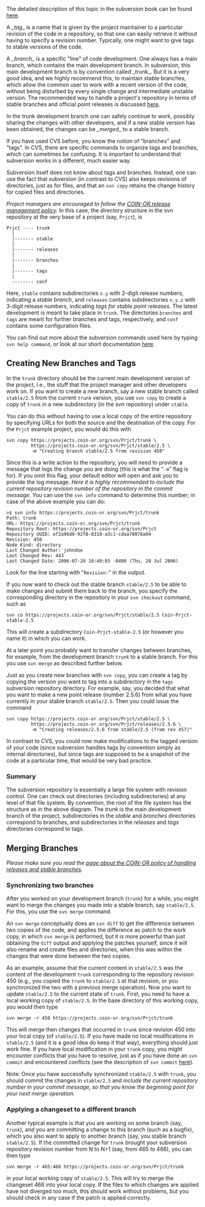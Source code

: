 
 The detailed description of this topic in the subversion book can be found [here](http://svnbook.red-bean.com/nightly/en/svn.branchmerge.html).

A *_tag*_ is a name that is given by the project maintainer to a particular revision of the code in a repository, so that one can easily retrieve it without having to specify a revision number.  Typically, one might want to give tags to stable versions of the code.

A *_branch*_ is a specific "line" of code development.  One always has a main branch, which contains the main development branch.  In subversion, this main development branch is by convention called *_trunk*_.  But it is a very good idea, and we highly recommend this, to maintain stable branches, which allow the common user to work with a recent version of the code, without being disturbed by every single change and intermediate unstable version.  The recommended way to handle a project's repository in terms of stable branches and official point releases is discussed [here](./pm-svn-releases.md).

In the trunk development branch one can safely continue to work, possibly sharing the changes with other developers, and if a new stable version has been obtained, the changes can be *_merged*_ to a stable branch.

If you have used CVS before, you know the notion of "branches" and "tags".  In CVS, there are specific commands to organize tags and branches, which can sometimes be confusing.  It is important to understand that subversion works in a different, much easier way.

Subversion itself does not know about tags and branches.  Instead, one can use the fact that subversion (in contrast to CVS) also keeps revisions of directories, just as for files, and that an `svn copy` retains the change history for copied files and directories.

*Project managers are encouraged to follow the [COIN-OR release management policy](./pm-svn-releases.md).*  In this case, the directory structure in the svn repository at the very base of a project (say, `Prjct`), is
```
Prjct ---- trunk
  |
  |------- stable
  |
  |------- releases
  |
  |------- branches
  |
  |------- tags
  |
  -------- conf
```
Here, `stable` contains subdirectories `x.y` with 2-digit release numbers, indicating a *stable branch*, and `releases` contains subdirectories `x.y.z` with 3-digit release numbers, indicating *tags for stable point releases*.  The latest development is meant to take place in `trunk`.  The directories `branches` and `tags` are meant for further branches and tags, respectively, and `conf` contains some configuration files.

You can find out more about the subversion commands used here by typing `svn help command`, or look at our short documentation [here](./pm-svn-cmds.md).


## Creating New Branches and Tags

In the `trunk` directory should be the current main development version of the project, i.e., the stuff that the project manager and other developers work on.  If you want to create a new branch, say a new stable branch called `stable/2.5` from the current `trunk` version, you use `svn copy` to create a copy of `trunk` in a new subdirectory (in the svn repository) under `stable`.

You can do this without having to use a local copy of the entire repository by specifying URLs for both the source and the destination of the copy.  For the `Prjct` example project, you would do this with

```
svn copy https://projects.coin-or.org/svn/Prjct/trunk \
         https://projects.coin-or.org/svn/Prjct/stable/2.5 \
         -m "Creating branch stable/2.5 from revision 450"
```

Since this is a write action to the repository, you will need to provide a message that logs the change you are doing (this is what the "`-m`" flag is for).  If you omit this flag, your default editor will open and ask you to provide the log message.  *Here it is highly recommended to include the current repository revision number of the repository in the commit message.*  You can use the `svn info` command to determine this number; in case of the above example you can do:
```
>$ svn info https://projects.coin-or.org/svn/Prjct/trunk
Path: trunk
URL: https://projects.coin-or.org/svn/Prjct/trunk
Repository Root: https://projects.coin-or.org/svn/Prjct
Repository UUID: ef2a96d0-92f8-0310-a3c1-cdaa70078a94
Revision: 450
Node Kind: directory
Last Changed Author: johndoe
Last Changed Rev: 443
Last Changed Date: 2006-07-20 10:49:03 -0400 (Thu, 20 Jul 2006)
```
Look for the line starting with "`Revision:`" in the output.

If you now want to check out the stable branch `stable/2.5` to be able to make changes and submit them back to the branch, you specify the corresponding directory in the repository in your `svn checkout` command, such as

```
svn co https://projects.coin-or.org/svn/Prjct/stable/2.5 Coin-Prjct-stable-2.5
```

This will create a subdirectory `Coin-Prjct-stable-2.5` (or however you name it) in which you can work.

At a later point you probably want to transfer changes between branches, for example, from the development branch `trunk` to a stable branch.  For this you use `svn merge` as described further below.

Just as you create new branches with `svn copy`, you can create a tag by copying the version you want to tag into a subdirectory in the `tags` subversion repository directory.  For example, say, you decided that what you want to make a new point release (number 2.5.6) from what you have currently in your stable branch `stable/2.5`.  Then you could issue the command
```
svn copy https://projects.coin-or.org/svn/Prjct/stable/2.5 \
         https://projects.coin-or.org/svn/Prjct/releases/2.5.6 \
         -m "Creating releases/2.5.6 from stable/2.5 (from rev 457)"
```

In contrast to CVS, you could now make modifications to the tagged version of your code (since subversion handles tags by convention simply as internal directories), but since tags are supposed to be a snapshot of the code at a particular time, that would be very bad practice.


### Summary

The subversion repository is essentially a large file system with revision control.  One can check out directories (including subdirectories) at any level of that file system.  By convention, the root of the file system has the structure as in the above diagram.  The *trunk* is the main development branch of the project, subdirectories in the *stable* and *branches* directories correspond to branches, and subdirectories in the *releases* and *tags* directories correspond to tags.


## Merging Branches

*Please make sure you read the [page about the COIN-OR policy of handling releases and stable branches](./pm-svn-releases.md).*


### Synchronizing two branches

After you worked on your development branch (`trunk`) for a while, you might want to merge the changes you made into a stable branch, say `stable/2.5`.  For this, you use the `svn merge` command.

An `svn merge` conceptually does an `svn diff` to get the difference between two copies of the code, and applies the difference as patch to the work copy, in which `svn merge` is performed, but it is more powerful than just obtaining the `diff` output and applying the patches yourself, since it will also rename and create files and directories, when this was within the changes that were done between the two copies.

As an example, assume that the current content in `stable/2.5` was the content of the development `trunk` corresponding to the repository revision 450 (e.g., you copied the `trunk` to `stable/2.5` at that revision, or you synchronized the two with a previous merge operation).  Now you want to update `stable/2.5` to the current state of `trunk`.  First, you need to have a local working copy of `stable/2.5`.  In the base directory of this working copy, you would then type
```
svn merge -r 450 https://projects.coin-or.org/svn/Prjct/trunk
```
This will merge then changes that occurred in `trunk` since revision 450 into your local copy (of `stable/2.5`).  If you have made no local modifications in `stable/2.5` (and it is a good idea do keep it that way), everything should just work fine.  If you have local modification in your `trunk` copy, you might encounter conflicts that you have to resolve, just as if you have done an `svn commit` and encountered conflicts (see the description of `svn commit` [here](./pm-svn-cmds.md)).

Note: Once you have successfully synchronized `stable/2.5` with `trunk`, you should commit the changes in `stable/2.5` and *include the current repository number in your commit message, so that you know the beginning point for your next merge operation.*


### Applying a changeset to a different branch

Another typical example is that you are working on some branch (say, `trunk`), and you are committing a change to this branch (such as a bugfix), which you also want to apply to another branch (say, you stable branch `stable/2.5`).  If the committed change for `trunk` brought your subversion repository revision number from N to N+1 (say, from 465 to 466), you can then type
```
svn merge -r 465:466 https://projects.coin-or.org/svn/Prjct/trunk
```
in your local working copy of `stable/2.5`.  This will try to merge the changeset 466 into your local copy.  If the files to which changes are applied have not diverged too much, this should work without problems, but you should check in any case if the patch is applied correctly.